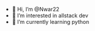 - 👋 Hi, I’m @Nwar22
- 👀 I’m interested in allstack dev
- 🌱 I’m currently learning python

<!---
Nwar22/Nwar22 is a ✨ special ✨ repository because its `README.md` (this file) appears on your GitHub profile.
You can click the Preview link to take a look at your changes.
--->
